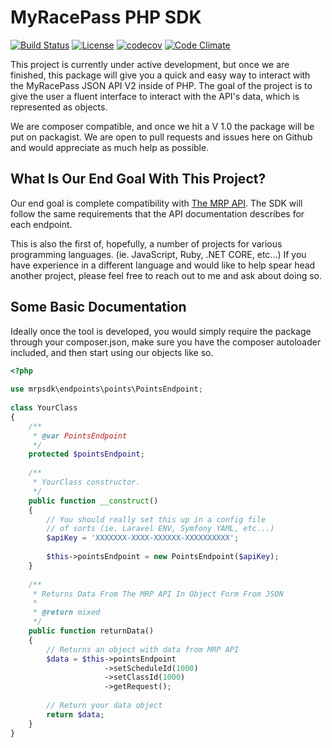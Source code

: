 # MyRacePass PHP SDK 

[![Build Status](https://travis-ci.org/Robert430404/mrp-php-sdk.svg?branch=master)](https://travis-ci.org/Robert430404/mrp-php-sdk)
[![License](https://img.shields.io/badge/license-MIT-blue.svg?style=flat-square)](https://github.com/Robert430404/mrp-php-sdk/blob/master/LICENSE)
[![codecov](https://codecov.io/gh/Robert430404/mrp-php-sdk/branch/master/graph/badge.svg)](https://codecov.io/gh/Robert430404/mrp-php-sdk)
[![Code Climate](https://codeclimate.com/github/Robert430404/mrp-php-sdk/badges/gpa.svg)](https://codeclimate.com/github/Robert430404/mrp-php-sdk)

This project is currently under active development, but once we are finished, this package will give you a quick and easy way to interact with the MyRacePass JSON API V2 inside of PHP. The goal of the project is to give the user a fluent interface to interact with the API's data, which is represented as objects.

We are composer compatible, and once we hit a V 1.0 the package will be put on packagist. We are open to pull requests and issues here on Github and would appreciate as much help as possible.

## What Is Our End Goal With This Project?

Our end goal is complete compatibility with [The MRP API](http://www.myracepass.com/developers/api/). The SDK will follow the same requirements that the API documentation describes for each endpoint.

This is also the first of, hopefully, a number of projects for various programming languages. (ie. JavaScript, Ruby, .NET CORE, etc...) If you have experience in a different language and would like to help spear head another project, please feel free to reach out to me and ask about doing so.

## Some Basic Documentation

Ideally once the tool is developed, you would simply require the package through your composer.json, make sure you have the composer autoloader included, and then start using our objects like so.

```php
<?php
     
use mrpsdk\endpoints\points\PointsEndpoint;
     
class YourClass
{
    /**
     * @var PointsEndpoint
     */
    protected $pointsEndpoint;
    
    /**
     * YourClass constructor.
     */
    public function __construct()
    {
        // You should really set this up in a config file
        // of sorts (ie. Laravel ENV, Symfony YAML, etc...)
        $apiKey = 'XXXXXXX-XXXX-XXXXXX-XXXXXXXXXX';
             
        $this->pointsEndpoint = new PointsEndpoint($apiKey);
    }
    
    /**
     * Returns Data From The MRP API In Object Form From JSON
     * 
     * @return mixed
     */
    public function returnData()
    {
        // Returns an object with data from MRP API
        $data = $this->pointsEndpoint
                     ->setScheduleId(1000)
                     ->setClassId(1000)
                     ->getRequest();
            
        // Return your data object
        return $data;
    }
}
```